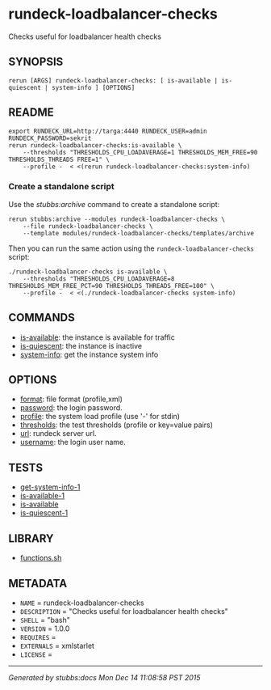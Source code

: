 # rundeck-loadbalancer-checks

Checks useful for loadbalancer health checks

## SYNOPSIS

    rerun [ARGS] rundeck-loadbalancer-checks: [ is-available | is-quiescent | system-info ] [OPTIONS]

## README


	export RUNDECK_URL=http://targa:4440 RUNDECK_USER=admin RUNDECK_PASSWORD=sekrit
	rerun rundeck-loadbalancer-checks:is-available \
		--thresholds "THRESHOLDS_CPU_LOADAVERAGE=1 THRESHOLDS_MEM_FREE=90 THRESHOLDS_THREADS FREE=1" \
		--profile -  < <(rerun rundeck-loadbalancer-checks:system-info)

### Create a standalone script
Use the *stubbs:archive* command to create a standalone script:

	rerun stubbs:archive --modules rundeck-loadbalancer-checks \
		--file rundeck-loadbalancer-checks \
		--template modules/rundeck-loadbalancer-checks/templates/archive

Then you can run the same action using the `rundeck-loadbalancer-checks` script:

	./rundeck-loadbalancer-checks is-available \
		--thresholds "THRESHOLDS_CPU_LOADAVERAGE=8 THRESHOLDS_MEM_FREE_PCT=90 THRESHOLDS_THREADS_FREE=100" \
		--profile -  < <(./rundeck-loadbalancer-checks system-info)		

## COMMANDS

* [is-available](commands/is-available/index.html): the instance is available for traffic
* [is-quiescent](commands/is-quiescent/index.html): the instance is inactive
* [system-info](commands/system-info/index.html): get the instance system info

## OPTIONS

* [format](options/format/index.html): file format (profile,xml)
* [password](options/password/index.html): the login password.
* [profile](options/profile/index.html): the system load profile (use '-' for stdin)
* [thresholds](options/thresholds/index.html): the test thresholds (profile or key=value pairs)
* [url](options/url/index.html): rundeck server url.
* [username](options/username/index.html): the login user name.

## TESTS

* [get-system-info-1](tests/get-system-info-1.html)
* [is-available-1](tests/is-available-1.html)
* [is-available](tests/is-available.html)
* [is-quiescent-1](tests/is-quiescent-1.html)

## LIBRARY

* [functions.sh](lib/functions.html)

## METADATA

* `NAME` = rundeck-loadbalancer-checks
* `DESCRIPTION` = "Checks useful for loadbalancer health checks"
* `SHELL` = "bash"
* `VERSION` = 1.0.0
* `REQUIRES` = 
* `EXTERNALS` = xmlstarlet
* `LICENSE` = 

----

*Generated by stubbs:docs Mon Dec 14 11:08:58 PST 2015*
